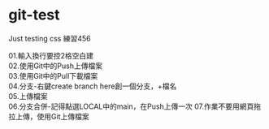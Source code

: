 # git-test
Just testing css 練習456

01.輸入換行要控2格空白建  
02.使用Git中的Push上傳檔案  
03.使用Git中的Pull下載檔案  
04.分支-右鍵create branch here創一個分支，+檔名  
05.上傳檔案  
06.分支合併-記得點選LOCAL中的main，在Push上傳一次
07.作業不要用網頁拖拉上傳，使用Git上傳檔案